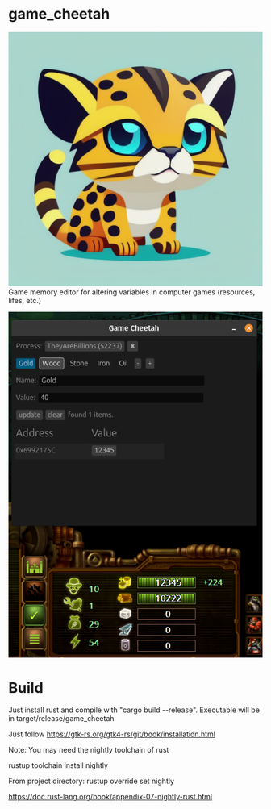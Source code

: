 # game_cheetah
![Screenshot](/assets/cheetah.png)
Game memory editor for altering variables in computer games (resources, lifes, etc.)

![Screenshot](/assets/Screenshot.png)

# Build

Just install rust and compile with "cargo build --release".
Executable will be in target/release/game_cheetah

Just follow https://gtk-rs.org/gtk4-rs/git/book/installation.html

Note: You may need the nightly toolchain of rust

rustup toolchain install nightly

From project directory:
rustup override set nightly

https://doc.rust-lang.org/book/appendix-07-nightly-rust.html
